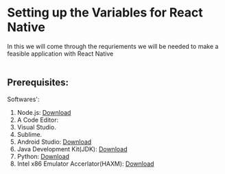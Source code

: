 # Setting up the Variables for React Native
In this we will come through the requriements we will be needed to make a feasible application with React Native<br><br>
## Prerequisites:
Softwares':<br>
1. Node.js: [Download](https://nodejs.org/en/download/)
2. A Code Editor:
3. Visual Studio.
4. Sublime.
5. Android Studio: [Download](https://developer.android.com/studio/)
6. Java Development Kit(JDK): [Download](https://www.oracle.com/in/java/technologies/javase-downloads.html)
7. Python: [Download](https://www.python.org/downloads/windows/)
8. Intel x86 Emulator Accerlator(HAXM): [Download](https://youtu.be/7_Ny7-y6TRA)